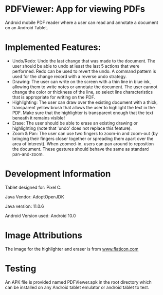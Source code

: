 # PDFViewer: App for viewing PDFs

Android mobile PDF reader where a user can read and annotate a document on an Android Tablet.

# Implemented Features:
- Undo/Redo: Undo the last change that was made to the document. The user should be able to undo at least the last 5 actions that were performed. Redo can be used to revert the undo. A command pattern is used for the change record with a reverse undo strategy.
- Drawing: The user can write on the screen with a thin line in blue ink, allowing them to write notes or annotate the document. The user cannot change the color or thickness of the line, so select line characteristics that is appropriate for writing on the PDF.
- Highlighting: The user can draw over the existing document with a thick, transparent yellow brush that allows the user to highlight the text in the PDF. Make sure that the highlighter is transparent enough that the text beneath it remains visible!
- Erase: The user should be able to erase an existing drawing or highlighting (note that 'undo' does not replace this feature).
- Zoom & Pan: The user can use two fingers to zoom-in and zoom-out (by bringing their fingers closer together or spreading them apart over the area of interest). When zoomed-in, users can pan around to reposition the document. These gestures should behave the same as standard pan-and-zoom.


# Development Information

Tablet designed for: Pixel C.

Java Vendor: AdoptOpenJDK

Java version: 11.0.6

Android Version used: Android 10.0


# Image Attributions

The image for the highlighter and eraser is from www.flaticon.com

# Testing

An APK file is provided named PDFViewer.apk in the root directory which can be installed on any Android tablet emulator or android tablet to test.
